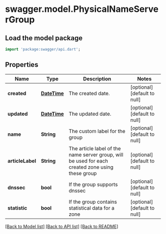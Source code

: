# swagger.model.PhysicalNameServerGroup

## Load the model package
```dart
import 'package:swagger/api.dart';
```

## Properties
Name | Type | Description | Notes
------------ | ------------- | ------------- | -------------
**created** | [**DateTime**](DateTime.md) | The created date. | [optional] [default to null]
**updated** | [**DateTime**](DateTime.md) | The updated date. | [optional] [default to null]
**name** | **String** | The custom label for the group | [optional] [default to null]
**articleLabel** | **String** | The article label of the name server group, will be used for each created zone using these group | [optional] [default to null]
**dnssec** | **bool** | If the group supports dnssec | [optional] [default to null]
**statistic** | **bool** | If the group contains statistical data for a zone | [optional] [default to null]

[[Back to Model list]](../README.md#documentation-for-models) [[Back to API list]](../README.md#documentation-for-api-endpoints) [[Back to README]](../README.md)


